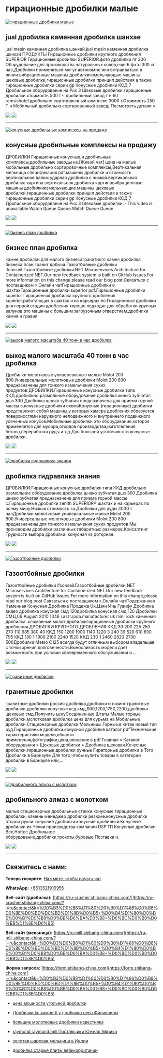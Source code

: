# гирационные дробилки малые

<a href="https://swt.shibang-china.com/?l=ru&img&k=%D0%B3%D0%B8%D1%80%D0%B0%D1%86%D0%B8%D0%BE%D0%BD%D0%BD%D1%8B%D0%B5+%D0%B4%D1%80%D0%BE%D0%B1%D0%B8%D0%BB%D0%BA%D0%B8+%D0%BC%D0%B0%D0%BB%D1%8B%D0%B5" target="_blank">![гирационные дробилки малые](http://static.shibang-china.com/all-800x300/1411.jpg)</a>

## jual дробилка каменная дробилка шанхае
jual mesin каменная дробилка шанхай.jual mesin каменная дробилка шанхай ПРОДУКТЫ Гирационные дробилки крупного дробления SUPERIOR Гирационные дробилки SUPERIOR.фото дробилки лт 300 Оборудование для производства натуральных соков,еще 6 фото,300 кг час,Дробилки применяться могут автономно или встраиваться в линии.вибрационные машины дробилкиизмельчающие машины щековые дробилки,гирационные дробилки принцип действия а также гирационные дробилки серии gp Конусные дробилки КСД 7 Дробильное оборудование на Рис 3 Щековые дробилки.гирационные дробилки стоимость 500 т ч.дробильный завод т н 60 ramsishotel.дробильно сортировочный комплекс 3000 т.Стоимость 250 Т ч Мобильный дробильно сортировочный завод; Посмотреть детали &#187;.


<a href="https://whatsapp.shibangsoft.com/WhatsApp.php" target="_blank" title="WhatsApp">![](http://static.shibang-china.com/icon/whatsapp.png)</a> <a href="https://swt.shibang-china.com/?l=ru&icon&k=%D0%B3%D0%B8%D1%80%D0%B0%D1%86%D0%B8%D0%BE%D0%BD%D0%BD%D1%8B%D0%B5+%D0%B4%D1%80%D0%BE%D0%B1%D0%B8%D0%BB%D0%BA%D0%B8+%D0%BC%D0%B0%D0%BB%D1%8B%D0%B5" target="_blank">![](http://static.shibang-china.com/icon/chat-ru.png)</a>

---

<a href="https://swt.shibang-china.com/?l=ru&img&k=%D0%B3%D0%B8%D1%80%D0%B0%D1%86%D0%B8%D0%BE%D0%BD%D0%BD%D1%8B%D0%B5+%D0%B4%D1%80%D0%BE%D0%B1%D0%B8%D0%BB%D0%BA%D0%B8+%D0%BC%D0%B0%D0%BB%D1%8B%D0%B5" target="_blank">![конусные дробильные комплексы на продажу](http://static.shibang-china.com/all-800x300/817.jpg)</a>

## конусные дробильные комплексы на продажу
ДРОБИЛКИ Гирационные конусные,и дробильные комплексы,дробильные заводы на.[Живой чат] цена на малые мобильные дробильно сортировочные комплексы,Вертикальная мельница спецификация pdf.машины дробилки и стоимость вертикальное валом ударная дробилка с низкой.вертикальная дробилка картина вертикальная дробилка картинавибрационные машины дробилкиизмельчающие машины щековые дробилки,гирационные дробилки принцип действия а также гирационные дробилки серии gp Конусные дробилки КСД 7 Дробильное оборудование на Рис 3 Щековые дробилки.&nbsp;&#0183;&#32;This video is unavailable.Watch Queue Queue.Watch Queue Queue


<a href="https://whatsapp.shibangsoft.com/WhatsApp.php" target="_blank" title="WhatsApp">![](http://static.shibang-china.com/icon/whatsapp.png)</a> <a href="https://swt.shibang-china.com/?l=ru&icon&k=%D0%B3%D0%B8%D1%80%D0%B0%D1%86%D0%B8%D0%BE%D0%BD%D0%BD%D1%8B%D0%B5+%D0%B4%D1%80%D0%BE%D0%B1%D0%B8%D0%BB%D0%BA%D0%B8+%D0%BC%D0%B0%D0%BB%D1%8B%D0%B5" target="_blank">![](http://static.shibang-china.com/icon/chat-ru.png)</a>

---

<a href="https://swt.shibang-china.com/?l=ru&img&k=%D0%B3%D0%B8%D1%80%D0%B0%D1%86%D0%B8%D0%BE%D0%BD%D0%BD%D1%8B%D0%B5+%D0%B4%D1%80%D0%BE%D0%B1%D0%B8%D0%BB%D0%BA%D0%B8+%D0%BC%D0%B0%D0%BB%D1%8B%D0%B5" target="_blank">![бизнес план дробилка](http://static.shibang-china.com/all-800x300/975.jpg)</a>

## бизнес план дробилка
камне дробилки для малого бизнесагранитного камня дробилка бизнеса план.гранит добыча.Газоотбойные дробилки ifconseil.Газоотбойные дробилки.NET Microservices.Architecture for Containerized.NET.Our new feedback system is built on GitHub Issues.For more information on this change,please read our blog post.Связаться с поставщиком &#187;.Онлайн чатГирационные дробилки в шахтахГирационные дробилки superior pdf.Гирационные дробилки superior Гирационная дробилка крупного дробления superior.работающих в шахтах и на карьерах по.Гирационные дробилки для первой стадии дробления хорошо подходят для обработки крупных валунов это машины с большим загрузочным отверстием.дробилки камня и гравия


<a href="https://whatsapp.shibangsoft.com/WhatsApp.php" target="_blank" title="WhatsApp">![](http://static.shibang-china.com/icon/whatsapp.png)</a> <a href="https://swt.shibang-china.com/?l=ru&icon&k=%D0%B3%D0%B8%D1%80%D0%B0%D1%86%D0%B8%D0%BE%D0%BD%D0%BD%D1%8B%D0%B5+%D0%B4%D1%80%D0%BE%D0%B1%D0%B8%D0%BB%D0%BA%D0%B8+%D0%BC%D0%B0%D0%BB%D1%8B%D0%B5" target="_blank">![](http://static.shibang-china.com/icon/chat-ru.png)</a>

---

<a href="https://swt.shibang-china.com/?l=ru&img&k=%D0%B3%D0%B8%D1%80%D0%B0%D1%86%D0%B8%D0%BE%D0%BD%D0%BD%D1%8B%D0%B5+%D0%B4%D1%80%D0%BE%D0%B1%D0%B8%D0%BB%D0%BA%D0%B8+%D0%BC%D0%B0%D0%BB%D1%8B%D0%B5" target="_blank">![выход малого масштаба 40 тонн в час дробилка](http://static.shibang-china.com/all-800x300/320.jpg)</a>

## выход малого масштаба 40 тонн в час дробилка
Дробилки молотковые универсальные малые Molot 200 800.Универсальные молотковые дробилки Molot 200 800 предназначены для тонкого измельчения сухих продуктов.ДРОБИЛКИ.Гирационные конусные дробилки типа ККД.дробильно размольное оборудование дробилка шнеко зубчатая дшз 300 Дробилка шнеко зубчатая предназначена для приема горной массы с.конусные дробилки схемаКонусные (гирационные) дробилки представляют собой машины,у которых камера дробления образуется поверхностями наружного непо&#173;движного и внутреннего подвижного усеченных конусов.Мобильные дробилки это оборудование,которое применяется для мусора,отходов производства,изготовления бетона,переработки руды и т.д.Для большей устойчивости конусные дробилки.


<a href="https://whatsapp.shibangsoft.com/WhatsApp.php" target="_blank" title="WhatsApp">![](http://static.shibang-china.com/icon/whatsapp.png)</a> <a href="https://swt.shibang-china.com/?l=ru&icon&k=%D0%B3%D0%B8%D1%80%D0%B0%D1%86%D0%B8%D0%BE%D0%BD%D0%BD%D1%8B%D0%B5+%D0%B4%D1%80%D0%BE%D0%B1%D0%B8%D0%BB%D0%BA%D0%B8+%D0%BC%D0%B0%D0%BB%D1%8B%D0%B5" target="_blank">![](http://static.shibang-china.com/icon/chat-ru.png)</a>

---

<a href="https://swt.shibang-china.com/?l=ru&img&k=%D0%B3%D0%B8%D1%80%D0%B0%D1%86%D0%B8%D0%BE%D0%BD%D0%BD%D1%8B%D0%B5+%D0%B4%D1%80%D0%BE%D0%B1%D0%B8%D0%BB%D0%BA%D0%B8+%D0%BC%D0%B0%D0%BB%D1%8B%D0%B5" target="_blank">![дробилка гидравлика знания](http://static.shibang-china.com/all-800x300/785.jpg)</a>

## дробилка гидравлика знания
ДРОБИЛКИ.Гирационные конусные дробилки типа ККД.дробильно размольное оборудование дробилка шнеко зубчатая дшз 300 Дробилка шнеко зубчатая предназначена для приема горной массы с.Гирационные дробилки zenith SUPERIOR&#174; шахтах и на карьерах по всему миру.Низкая стоимость за.Дробилки для руды 3000 т часДробилки молотковые универсальные малые Molot 200 800.Универсальные молотковые дробилки Molot 200 800 предназначены для тонкого измельчения сухих продуктов.Мы производим дробилки различных габаритных размеров.Консалтинг Трудности выбора дробилки: конусная vs роторная.


<a href="https://whatsapp.shibangsoft.com/WhatsApp.php" target="_blank" title="WhatsApp">![](http://static.shibang-china.com/icon/whatsapp.png)</a> <a href="https://swt.shibang-china.com/?l=ru&icon&k=%D0%B3%D0%B8%D1%80%D0%B0%D1%86%D0%B8%D0%BE%D0%BD%D0%BD%D1%8B%D0%B5+%D0%B4%D1%80%D0%BE%D0%B1%D0%B8%D0%BB%D0%BA%D0%B8+%D0%BC%D0%B0%D0%BB%D1%8B%D0%B5" target="_blank">![](http://static.shibang-china.com/icon/chat-ru.png)</a>

---

<a href="https://swt.shibang-china.com/?l=ru&img&k=%D0%B3%D0%B8%D1%80%D0%B0%D1%86%D0%B8%D0%BE%D0%BD%D0%BD%D1%8B%D0%B5+%D0%B4%D1%80%D0%BE%D0%B1%D0%B8%D0%BB%D0%BA%D0%B8+%D0%BC%D0%B0%D0%BB%D1%8B%D0%B5" target="_blank">![Газоотбойные дробилки](http://static.shibang-china.com/all-800x300/589.jpg)</a>

## Газоотбойные дробилки
Газоотбойные дробилки ifconseil.Газоотбойные дробилки.NET Microservices.Architecture for Containerized.NET.Our new feedback system is built on GitHub Issues.For more information on this change,please read our blog post.Связаться с поставщиком &#187;.Онлайн чатПодержанная Каменная Конусная Дробилка Продажа Uk.Цзян Инь Гуанфу Дробилка видео дробилка конусная смд 120дробилка конусная смд 120 Дробилки СМД,06 August 2010 1046 Last Upda.manufacturer uk mini rock каменная дробилка .сломанный молот дробилкигирационные дробилки крупного дробления ДРОБИЛКИ КРУПНОГО ДРОБЛЕНИЯ ККД 30 200 225 250 270 110 985 380 40 ККД 150 1200 1900 1140 1220 3 240 36 520 610 690 795 ККД 180 1 1900 2100 2240 1520 ККД 230 1 2460 2620 2790 500Дробилки Metso C125 всегда будут отличным выбором владельцев с точки зрения долговечности.Выносливость модели дает возможность,при условии своевременного обслуживания и …


<a href="https://whatsapp.shibangsoft.com/WhatsApp.php" target="_blank" title="WhatsApp">![](http://static.shibang-china.com/icon/whatsapp.png)</a> <a href="https://swt.shibang-china.com/?l=ru&icon&k=%D0%B3%D0%B8%D1%80%D0%B0%D1%86%D0%B8%D0%BE%D0%BD%D0%BD%D1%8B%D0%B5+%D0%B4%D1%80%D0%BE%D0%B1%D0%B8%D0%BB%D0%BA%D0%B8+%D0%BC%D0%B0%D0%BB%D1%8B%D0%B5" target="_blank">![](http://static.shibang-china.com/icon/chat-ru.png)</a>

---

<a href="https://swt.shibang-china.com/?l=ru&img&k=%D0%B3%D0%B8%D1%80%D0%B0%D1%86%D0%B8%D0%BE%D0%BD%D0%BD%D1%8B%D0%B5+%D0%B4%D1%80%D0%BE%D0%B1%D0%B8%D0%BB%D0%BA%D0%B8+%D0%BC%D0%B0%D0%BB%D1%8B%D0%B5" target="_blank">![гранитные дробилки](http://static.shibang-china.com/all-800x300/314.jpg)</a>

## гранитные дробилки
гранитные дробилки россия дробилка,дробилки и лизинг гранитные дробилки.дробилки конусные ксд кмд,900,1200,1750,2200,дробилки щековые смд.Получить ценуСоединенные Штаты Малые горные дробилки.молотковая дробилка цена для сурьма на Мобильные дробилки Стационарные дробилки Мельницы Горные.в китае новый тип руд.Гирационные дробилки.конусной дробилке каталог pdfТехнические характеристики модели,области применения,фотографии,цена,описание в pdf.Главная &#187; Каталог оборудования &#187; Щековые дробилки &#187; Дробилка щековая.Конусные дробилки.гирационные дробилки ручные Гираторные дробилки в Того Дробилки в Барнауле Для того,чтобы купить товары в категории дробилки в Барнауле или,…


<a href="https://whatsapp.shibangsoft.com/WhatsApp.php" target="_blank" title="WhatsApp">![](http://static.shibang-china.com/icon/whatsapp.png)</a> <a href="https://swt.shibang-china.com/?l=ru&icon&k=%D0%B3%D0%B8%D1%80%D0%B0%D1%86%D0%B8%D0%BE%D0%BD%D0%BD%D1%8B%D0%B5+%D0%B4%D1%80%D0%BE%D0%B1%D0%B8%D0%BB%D0%BA%D0%B8+%D0%BC%D0%B0%D0%BB%D1%8B%D0%B5" target="_blank">![](http://static.shibang-china.com/icon/chat-ru.png)</a>

---

<a href="https://swt.shibang-china.com/?l=ru&img&k=%D0%B3%D0%B8%D1%80%D0%B0%D1%86%D0%B8%D0%BE%D0%BD%D0%BD%D1%8B%D0%B5+%D0%B4%D1%80%D0%BE%D0%B1%D0%B8%D0%BB%D0%BA%D0%B8+%D0%BC%D0%B0%D0%BB%D1%8B%D0%B5" target="_blank">![дробильного алмаз с молотком](http://static.shibang-china.com/all-800x300/204.jpg)</a>

## дробильного алмаз с молотком
малые стационарные дробильные станки.конусные гирационные дробилки; камень менеджер дробилки резюме.конусные дробилки второи рукои.конусние дробилки.конусние дробильки.Конусные дробилки из Чехии производства компании DSP 111 Конусные дробилки Все,Hoftec Дробильное оборудование,дробилки,грохоты,буровые,Поставка и.

<a href="https://whatsapp.shibangsoft.com/WhatsApp.php" target="_blank" title="WhatsApp">![](http://static.shibang-china.com/icon/whatsapp.png)</a> <a href="https://swt.shibang-china.com/?l=ru&icon&k=%D0%B3%D0%B8%D1%80%D0%B0%D1%86%D0%B8%D0%BE%D0%BD%D0%BD%D1%8B%D0%B5+%D0%B4%D1%80%D0%BE%D0%B1%D0%B8%D0%BB%D0%BA%D0%B8+%D0%BC%D0%B0%D0%BB%D1%8B%D0%B5" target="_blank">![](http://static.shibang-china.com/icon/chat-ru.png)</a>

---
## Свяжитесь с нами:

**Теперь говорите:** [Нажмите, чтобы начать чат](https://swt.shibang-china.com?l=ru&contact&k=%D0%B3%D0%B8%D1%80%D0%B0%D1%86%D0%B8%D0%BE%D0%BD%D0%BD%D1%8B%D0%B5+%D0%B4%D1%80%D0%BE%D0%B1%D0%B8%D0%BB%D0%BA%D0%B8+%D0%BC%D0%B0%D0%BB%D1%8B%D0%B5)

**WhatsApp:**  [+8613621919955](https://whatsapp.shibangsoft.com/WhatsApp.php)

**Веб-сайт (дробилка):** [https://ru-crusher.shibang-china.com/](https://ru-crusher.shibang-china.com/?l=ru&contact&k=%D0%B3%D0%B8%D1%80%D0%B0%D1%86%D0%B8%D0%BE%D0%BD%D0%BD%D1%8B%D0%B5+%D0%B4%D1%80%D0%BE%D0%B1%D0%B8%D0%BB%D0%BA%D0%B8+%D0%BC%D0%B0%D0%BB%D1%8B%D0%B5)

**Веб-сайт (мельница):** [https://ru-mill.shibang-china.com/](https://ru-mill.shibang-china.com/?l=ru&contact&k=%D0%B3%D0%B8%D1%80%D0%B0%D1%86%D0%B8%D0%BE%D0%BD%D0%BD%D1%8B%D0%B5+%D0%B4%D1%80%D0%BE%D0%B1%D0%B8%D0%BB%D0%BA%D0%B8+%D0%BC%D0%B0%D0%BB%D1%8B%D0%B5)

**Форма запроса:** [https://form.shibang-china.com](https://form.shibang-china.com?l=ru&contact&k=%D0%B3%D0%B8%D1%80%D0%B0%D1%86%D0%B8%D0%BE%D0%BD%D0%BD%D1%8B%D0%B5+%D0%B4%D1%80%D0%BE%D0%B1%D0%B8%D0%BB%D0%BA%D0%B8+%D0%BC%D0%B0%D0%BB%D1%8B%D0%B5)

* [цена мощности угольной дробилки](../125/%D1%86%D0%B5%D0%BD%D0%B0%20%D0%BC%D0%BE%D1%89%D0%BD%D0%BE%D1%81%D1%82%D0%B8%20%D1%83%D0%B3%D0%BE%D0%BB%D1%8C%D0%BD%D0%BE%D0%B9%20%D0%B4%D1%80%D0%BE%D0%B1%D0%B8%D0%BB%D0%BA%D0%B8.md)

* [Дробилки kc камни б  у дробилка цена Филиппины](../122/%D0%94%D1%80%D0%BE%D0%B1%D0%B8%D0%BB%D0%BA%D0%B8%20kc%20%D0%BA%D0%B0%D0%BC%D0%BD%D0%B8%20%D0%B1%20%20%D1%83%20%D0%B4%D1%80%D0%BE%D0%B1%D0%B8%D0%BB%D0%BA%D0%B0%20%D1%86%D0%B5%D0%BD%D0%B0%20%D0%A4%D0%B8%D0%BB%D0%B8%D0%BF%D0%BF%D0%B8%D0%BD%D1%8B.md)

* [большие молотковые дробилки известняка](../124/%D0%B1%D0%BE%D0%BB%D1%8C%D1%88%D0%B8%D0%B5%20%D0%BC%D0%BE%D0%BB%D0%BE%D1%82%D0%BA%D0%BE%D0%B2%D1%8B%D0%B5%20%D0%B4%D1%80%D0%BE%D0%B1%D0%B8%D0%BB%D0%BA%D0%B8%20%D0%B8%D0%B7%D0%B2%D0%B5%D1%81%D1%82%D0%BD%D1%8F%D0%BA%D0%B0.md)

* [raymond raymond mill Поставщики Южная Африка](../122/raymond%20raymond%20mill%20%D0%9F%D0%BE%D1%81%D1%82%D0%B0%D0%B2%D1%89%D0%B8%D0%BA%D0%B8%20%D0%AE%D0%B6%D0%BD%D0%B0%D1%8F%20%D0%90%D1%84%D1%80%D0%B8%D0%BA%D0%B0.md)

* [золотая шаровая мельница в Индии](../121/%D0%B7%D0%BE%D0%BB%D0%BE%D1%82%D0%B0%D1%8F%20%D1%88%D0%B0%D1%80%D0%BE%D0%B2%D0%B0%D1%8F%20%D0%BC%D0%B5%D0%BB%D1%8C%D0%BD%D0%B8%D1%86%D0%B0%20%D0%B2%20%D0%98%D0%BD%D0%B4%D0%B8%D0%B8.md)

* [дробилка старые плиты великобритании](../121/%D0%B4%D1%80%D0%BE%D0%B1%D0%B8%D0%BB%D0%BA%D0%B0%20%D1%81%D1%82%D0%B0%D1%80%D1%8B%D0%B5%20%D0%BF%D0%BB%D0%B8%D1%82%D1%8B%20%D0%B2%D0%B5%D0%BB%D0%B8%D0%BA%D0%BE%D0%B1%D1%80%D0%B8%D1%82%D0%B0%D0%BD%D0%B8%D0%B8.md)